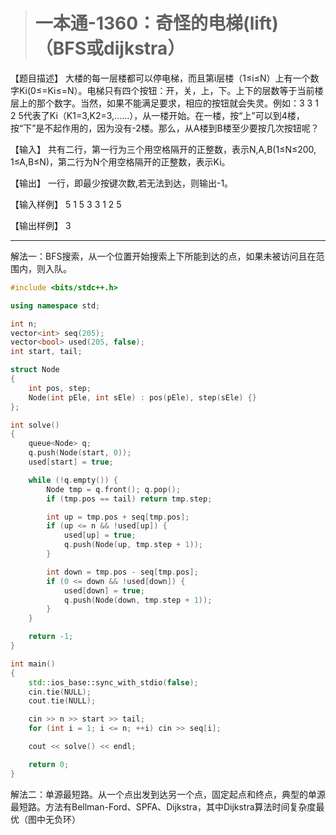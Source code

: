 > # 一本通-1360：奇怪的电梯(lift)（BFS或dijkstra）

【题目描述】
大楼的每一层楼都可以停电梯，而且第i层楼（1≤i≤N）上有一个数字Ki(0≤=Ki≤=N）。电梯只有四个按钮：开，关，上，下。上下的层数等于当前楼层上的那个数字。当然，如果不能满足要求，相应的按钮就会失灵。例如：3 3 1 2 5代表了Ki（K1=3,K2=3,……），从一楼开始。在一楼，按“上”可以到4楼，按“下”是不起作用的，因为没有-2楼。那么，从A楼到B楼至少要按几次按钮呢？

【输入】
共有二行，第一行为三个用空格隔开的正整数，表示N,A,B(1≤N≤200, 1≤A,B≤N)，第二行为N个用空格隔开的正整数，表示Ki。

【输出】
一行，即最少按键次数,若无法到达，则输出-1。

【输入样例】
5 1 5
3 3 1 2 5

【输出样例】
3

-----

解法一：BFS搜索，从一个位置开始搜索上下所能到达的点，如果未被访问且在范围内，则入队。

```c++
#include <bits/stdc++.h>

using namespace std;

int n;
vector<int> seq(205);
vector<bool> used(205, false);
int start, tail;

struct Node
{
	int pos, step;
	Node(int pEle, int sEle) : pos(pEle), step(sEle) {}
};

int solve()
{
	queue<Node> q;
	q.push(Node(start, 0));
	used[start] = true;

	while (!q.empty()) {
		Node tmp = q.front(); q.pop();
		if (tmp.pos == tail) return tmp.step;

		int up = tmp.pos + seq[tmp.pos];
		if (up <= n && !used[up]) {
			used[up] = true;
			q.push(Node(up, tmp.step + 1));
		}

		int down = tmp.pos - seq[tmp.pos];
		if (0 <= down && !used[down]) {
			used[down] = true;
			q.push(Node(down, tmp.step + 1));
		}
	}

	return -1;
}

int main()
{
	std::ios_base::sync_with_stdio(false);
	cin.tie(NULL);
	cout.tie(NULL);

	cin >> n >> start >> tail;
	for (int i = 1; i <= n; ++i) cin >> seq[i];

	cout << solve() << endl;

	return 0;
}
```

解法二：单源最短路。从一个点出发到达另一个点，固定起点和终点，典型的单源最短路。方法有Bellman-Ford、SPFA、Dijkstra，其中Dijkstra算法时间复杂度最优（图中无负环）







